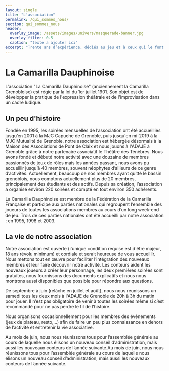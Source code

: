 ```yaml
---
layout: single
title: "L'association"
permalink: /qui_sommes_nous/
section: qui_sommes_nous
header:
  overlay_image: /assets/images/univers/masquerade-banner.jpg
  overlay_filter: 0.5
  caption: "texte a ajouter ici"
excerpt: "Trente ans d’expérience, dédiés au jeu et à ceux qui le font vivre."
---
```


# La Camarilla Dauphinoise
L'association "La Camarilla Dauphinoise" (anciennement la Camarilla Grenobloise) est régie par la loi du 1er juillet 1901. Son objet est de développer la pratique de l'expression théâtrale et de l'improvisation dans un cadre ludique.


## Un peu d'histoire

Fondée en 1995, les soirées mensuelles de l’association ont été accueillies jusqu’en 2001 à la MJC Capuche de Grenoble, puis jusqu'en mi-2019 à la MJC Mutualité de Grenoble, notre association est hébergée désormais à la Maison des Associations de Pont de Claix et nous jouons à l'ADAJE à Grenoble grâce à notre partenaire associatif le Théâtre des Ténèbres. Nous avons fondé et débuté notre activité avec une douzaine de membres passionnés de jeux de rôles mais les années passant, nous avons pu accueillir jusqu’à 40 membres, souvent néophytes d’ailleurs de ce genre d’activités. Actuellement, beaucoup de nos membres ayant quitté le bassin grenoblois, nous comptons actuellement plus de 20 membres, principalement des étudiants et des actifs. Depuis sa création, l’association a organisé environ 220 soirées et compté en tout environ 350 adhérents.

La Camarilla Dauphinoise est membre de la Fédération de la Camarilla Française et participe aux parties nationales qui regroupent l’ensemble des joueurs de toutes les associations membres au cours d’un long week-end de jeu. Trois de ces parties nationales ont été accueilli par notre association : en 1995, 1998 et 2003.


## La vie de notre association

Notre association est ouverte (l'unique condition requise est d'être majeur, 18 ans révolu minimum) et cordiale et serait heureuse de vous accueillir. Nous mettons tout en œuvre pour faciliter l’intégration des nouveaux membres et leur faire découvrir notre activité. Les conteurs aident les nouveaux joueurs à créer leur personnage, les deux premières soirées sont gratuites, nous fournissons des documents explicatifs et nous nous montrons aussi disponibles que possible pour répondre aux questions.

De septembre à juin (relâche en juillet et août), nous nous réunissons un samedi tous les deux mois à l'ADAJE de Grenoble de 20h à 3h du matin pour jouer. Il n’est pas obligatoire de venir à toutes les soirées même si c’est recommandé pour ne pas perdre le fil de l’histoire.

Nous organisons occasionnellement pour les membres des évènements (jeux de plateau, resto,...) afin de faire un peu plus connaissance en dehors de l’activité et entretenir la vie associative.

Au mois de juin, nous nous réunissons tous pour l’assemblée générale au cours de laquelle nous élisons un nouveau conseil d’administration, mais aussi les nouveaux conteurs de l’année suivante.Au mois de juin, nous nous réunissons tous pour l’assemblée générale au cours de laquelle nous élisons un nouveau conseil d’administration, mais aussi les nouveaux conteurs de l’année suivante.
